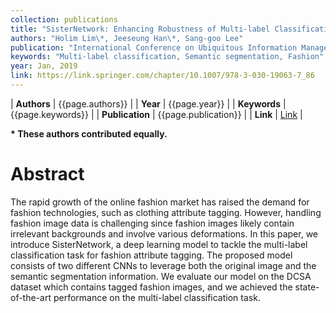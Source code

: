 ```yaml
---
collection: publications
title: "SisterNetwork: Enhancing Robustness of Multi-label Classification with Semantically Segmented Images"
authors: "Holim Lim\*, Jeeseung Han\*, Sang-goo Lee"
publication: "International Conference on Ubiquitous Information Management and Communication (IMCOM 2019), pp. 1092-1099"
keywords: "Multi-label classification, Semantic segmentation, Fashion"
year: Jan, 2019
link: https://link.springer.com/chapter/10.1007/978-3-030-19063-7_86
---
```


| **Authors**           | {{page.authors}}      |
| **Year**              | {{page.year}}         |
| **Keywords**          | {{page.keywords}}     |
| **Publication**       | {{page.publication}}  |
| **Link**              | [Link]({{page.link}}) |

**\* These authors contributed equally.**

# Abstract
The rapid growth of the online fashion market has raised the demand for fashion technologies, such as clothing attribute tagging. However, handling fashion image data is challenging since fashion images likely contain irrelevant backgrounds and involve various deformations. In this paper, we introduce SisterNetwork, a deep learning model to tackle the multi-label classification task for fashion attribute tagging. The proposed model consists of two different CNNs to leverage both the original image and the semantic segmentation information. We evaluate our model on the DCSA dataset which contains tagged fashion images, and we achieved the state-of-the-art performance on the multi-label classification task.
